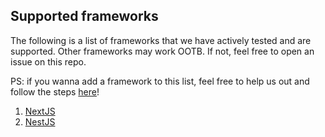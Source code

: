 ## Supported frameworks

The following is a list of frameworks that we have actively tested and are supported. Other frameworks may work OOTB. If not, feel free to open an issue on this repo.

PS: if you wanna add a framework to this list, feel free to help us out and follow the steps [here](Add_support_for_a_framework.md)!

1. [NextJS](https://stackblitz.com/fork/nextjs)
2. [NestJS](https://stackblitz.com/fork/nestjs-starter)

